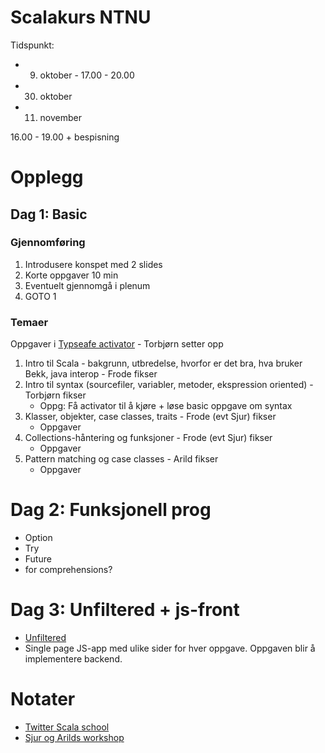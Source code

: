 Scalakurs NTNU
==============

Tidspunkt:
* 9.  oktober - 17.00 - 20.00
* 30. oktober
* 11. november

16.00 - 19.00 + bespisning

Opplegg
=======
  
## Dag 1: Basic

### Gjennomføring
1. Introdusere konspet med 2 slides
2. Korte oppgaver 10 min
3. Eventuelt gjennomgå i plenum
4. GOTO 1

### Temaer
Oppgaver i [Typseafe activator](http://typesafe.com/platform/getstarted) - Torbjørn setter opp

1. Intro til Scala - bakgrunn, utbredelse, hvorfor er det bra, hva bruker Bekk, java interop - Frode fikser
2. Intro til syntax (sourcefiler, variabler, metoder, ekspression oriented) - Torbjørn fikser
   * Oppg: Få activator til å kjøre + løse basic oppgave om syntax
4. Klasser, objekter, case classes, traits - Frode (evt Sjur) fikser
   * Oppgaver
5. Collections-håntering og funksjoner - Frode (evt Sjur) fikser
   * Oppgaver
6. Pattern matching og case classes - Arild fikser
   * Oppgaver

# Dag 2: Funksjonell prog
* Option
* Try
* Future
* for comprehensions?

# Dag 3: Unfiltered + js-front
* [Unfiltered](http://unfiltered.databinder.net/Unfiltered.html)
* Single page JS-app med ulike sider for hver oppgave. Oppgaven blir å implementere backend.

Notater
=======
* [Twitter Scala school](http://twitter.github.io/scala_school/)
* [Sjur og Arilds workshop](https://github.com/arild/scala-workshop)
